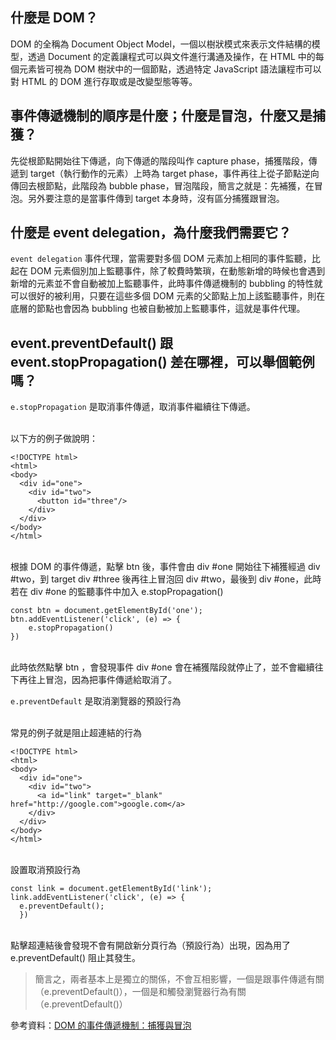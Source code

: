 ## 什麼是 DOM？
DOM 的全稱為 Document Object Model，一個以樹狀模式來表示文件結構的模型，透過 Document 的定義讓程式可以與文件進行溝通及操作，在 HTML 中的每個元素皆可視為 DOM 樹狀中的一個節點，透過特定 JavaScript 語法讓程市可以對 HTML 的 DOM 進行存取或是改變型態等等。

## 事件傳遞機制的順序是什麼；什麼是冒泡，什麼又是捕獲？
先從根節點開始往下傳遞，向下傳遞的階段叫作 capture phase，捕獲階段，傳遞到 target（執行動作的元素）上時為  target phase，事件再往上從子節點逆向傳回去根節點，此階段為 bubble phase，冒泡階段，簡言之就是：先補獲，在冒泡。另外要注意的是當事件傳到 target 本身時，沒有區分捕獲跟冒泡。

## 什麼是 event delegation，為什麼我們需要它？
```event delegation``` 事件代理，當需要對多個 DOM 元素加上相同的事件監聽，比起在 DOM 元素個別加上監聽事件，除了較費時繁瑣，在動態新增的時候也會遇到新增的元素並不會自動被加上監聽事件，此時事件傳遞機制的 bubbling 的特性就可以很好的被利用，只要在這些多個 DOM 元素的父節點上加上該監聽事件，則在底層的節點也會因為 bubbling 也被自動被加上監聽事件，這就是事件代理。

## event.preventDefault() 跟 event.stopPropagation() 差在哪裡，可以舉個範例嗎？

```e.stopPropagation``` 是取消事件傳遞，取消事件繼續往下傳遞。

<br>
以下方的例子做說明：

```
<!DOCTYPE html>
<html>
<body>
  <div id="one">
    <div id="two">
      <button id="three"/>
    </div>
  </div>
</body>
</html>
```
<br>
根據 DOM 的事件傳遞，點擊 btn 後，事件會由 div #one 開始往下補獲經過 div #two，到 target div #three 後再往上冒泡回 div #two，最後到 div #one，此時若在 div #one 的監聽事件中加入 e.stopPropagation()
<br>

```
const btn = document.getElementById('one');
btn.addEventListener('click', (e) => {
    e.stopPropagation()
})
```

<br>
此時依然點擊 btn ，會發現事件 div #one 會在補獲階段就停止了，並不會繼續往下再往上冒泡，因為把事件傳遞給取消了。
<br>

```e.preventDefault``` 是取消瀏覽器的預設行為

<br>
常見的例子就是阻止超連結的行為
<br>

```
<!DOCTYPE html>
<html>
<body>
  <div id="one">
    <div id="two">
      <a id="link" target="_blank" href="http://google.com">google.com</a>
    </div>
  </div>
</body>
</html>
```
<br>
設置取消預設行為
<br>

```
const link = document.getElementById('link');
link.addEventListener('click', (e) => {
  e.preventDefault();
  })
```
<br>
點擊超連結後會發現不會有開啟新分頁行為（預設行為）出現，因為用了 e.preventDefault() 阻止其發生。

> 簡言之，兩者基本上是獨立的關係，不會互相影響，一個是跟事件傳遞有關（e.preventDefault()），一個是和觸發瀏覽器行為有關（e.preventDefault()）
  

參考資料：[DOM 的事件傳遞機制：捕獲與冒泡](https://blog.techbridge.cc/2017/07/15/javascript-event-propagation/)
